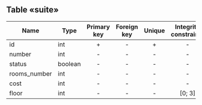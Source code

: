 ## Table «suite»

| Name         | Type    | Primary key | Foreign key | Unique | Integrity constraints | Null/not null |
| ------------ | ------- | :---------: | :---------: | :----: | :-------------------: | ------------- |
| id           | int     |      +      |      -      |   +    |           -           | not null      |
| number       | int     |      -      |      -      |   -    |           -           | not null      |
| status       | boolean |      -      |      -      |   -    |           -           | not null      |
| rooms_number | int     |      -      |      -      |   -    |           -           | not null      |
| cost         | int     |      -      |      -      |   -    |           -           | not null      |
| floor        | int     |      -      |      -      |   -    |        [0; 3]         | not null      |